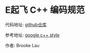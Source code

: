 # E起飞 C++ 编码规范

代码地址: [github仓库](https://github.com/lxbwolf/cplusplus_coding_standard)

参考地址: [google c++ style](https://google.github.io/styleguide/cppguide.html)

作者: Brooke Lau
